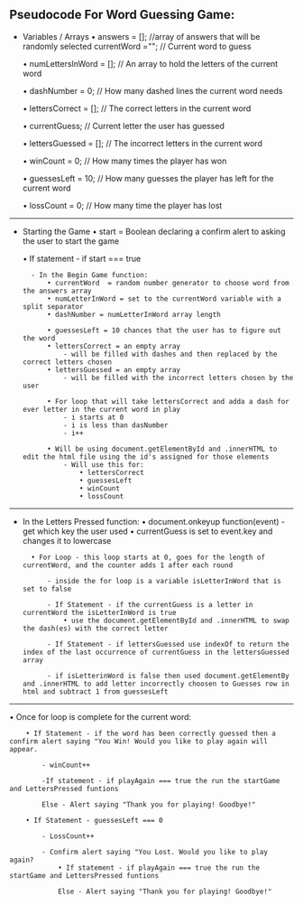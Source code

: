 Pseudocode For Word Guessing Game: 
--------------------------------------------------------
- Variables / Arrays
    • answers = []; //array of answers that will be randomly selected
    currentWord =""; // Current word to guess

    • numLettersInWord = []; // An array to hold the letters of the current word

    • dashNumber = 0; // How many dashed lines the current word needs

    • lettersCorrect = []; // The correct letters in the current word

    • currentGuess; // Current letter the user has guessed

    • lettersGuessed = []; // The incorrect letters in the current word

    • winCount = 0; // How many times the player has won

    • guessesLeft = 10; // How many guesses the player has left for the current word

    • lossCount = 0; // How many time the player has lost
---------------------------------------------------------
- Starting the Game
    • start = Boolean declaring a confirm alert to asking the user to start the game 

    • If statement - if start === true

        - In the Begin Game function: 
            • currentWord  = random number generator to choose word from the answers array 
            • numLetterInWord = set to the currentWord variable with a split separator 
            • dashNumber = numLetterInWord array length 

            • guessesLeft = 10 chances that the user has to figure out the word
            • lettersCorrect = an empty array 
                - will be filled with dashes and then replaced by the correct letters chosen
            • lettersGuessed = an empty array 
                - will be filled with the incorrect letters chosen by the user 

            • For loop that will take lettersCorrect and adda a dash for ever letter in the current word in play 
                - i starts at 0 
                - i is less than dasNumber 
                - i++ 

            • Will be using document.getElementById and .innerHTML to edit the html file using the id's assigned for those elements
                - Will use this for: 
                    • lettersCorrect 
                    • guessesLeft
                    • winCount
                    • lossCount 
---------------------------------------------------------------- 
- In the Letters Pressed function: 
        • document.onkeyup function(event) - get which key the user used
        • currentGuess is set to event.key and changes it to lowercase

        • For Loop - this loop starts at 0, goes for the length of currentWord, and the counter adds 1 after each round
            
            - inside the for loop is a variable isLetterInWord that is set to false
            
            - If Statement - if the currentGuess is a letter in currentWord the isLetterInWord is true 
                • use the document.getElementById and .innerHTML to swap the dash(es) with the correct letter

            - If Statement - if lettersGuessed use indexOf to return the index of the last occurrence of currentGuess in the lettersGuessed array 

            - if isLetterinWord is false then used document.getElementBy and .innerHTML to add letter incorrectly choosen to Guesses row in html and subtract 1 from guessesLeft 
-----------------------------------------------------------------
• Once for loop is complete for the current word:

        • If Statement - if the word has been correctly guessed then a confirm alert saying "You Win! Would you like to play again will appear.

            - winCount++

            -If statement - if playAgain === true the run the startGame and LettersPressed funtions

            Else - Alert saying "Thank you for playing! Goodbye!" 

        • If Statement - guessesLeft === 0 

            - LossCount++ 

            - Confirm alert saying "You Lost. Would you like to play again? 
                • If statement - if playAgain === true the run the startGame and LettersPressed funtions

                Else - Alert saying "Thank you for playing! Goodbye!"  





